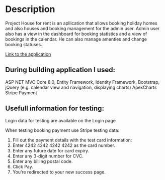 # Description
Project House for rent is an apllication that allows booking holiday homes and also houses and booking management for the admin user. 
Admin user also has a view in the dashboard for booking statistics and a view of bookings in the calendar. He can also manage amenties and change booking statuses.

[Link to the application](https://houseforrent.hostingasp.pl/)

## During building application  I used:
ASP NET MVC Core 8.0, 
Entity Framework, 
Identity Framework, 
Bootstrap,
jQuery (e.g. calendar view and navigation, displaying charts)
ApexCharts
Stripe Payment 

## Usefull information for testing:

Login data for testing are available on the Login page

When testing booking payment use Stripe testing data:

1. Fill out the payment details with the test card information:
2. Enter 4242 4242 4242 4242 as the card number.
3. Enter any future date for card expiry.
4. Enter any 3-digit number for CVC.
5. Enter any billing postal code.
6. Click Pay.
7. You’re redirected to your new success page.
